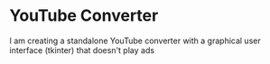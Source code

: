 # YouTube Converter

I am creating a standalone YouTube converter with a graphical user interface (tkinter) that doesn't play ads